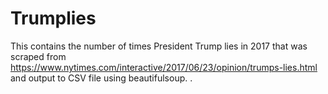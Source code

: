 # Trumplies
This contains the number of times President Trump lies in 2017 that was scraped from 
https://www.nytimes.com/interactive/2017/06/23/opinion/trumps-lies.html and output to CSV file using beautifulsoup.
.
